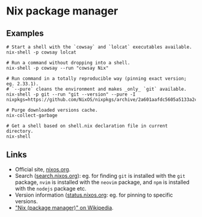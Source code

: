 # Nix package manager

## Examples

```
# Start a shell with the `cowsay` and `lolcat` executables available.
nix-shell -p cowsay lolcat

# Run a command without dropping into a shell.
nix-shell -p cowsay --run "cowsay Nix"

# Run command in a totally reproducible way (pinning exact version; eg. 2.33.1).
# `--pure` cleans the environment and makes _only_ `git` available.
nix-shell -p git --run "git --version" --pure -I nixpkgs=https://github.com/NixOS/nixpkgs/archive/2a601aafdc5605a5133a2ca506a34a3a73377247.tar.gz

# Purge downloaded versions cache.
nix-collect-garbage

# Get a shell based on shell.nix declaration file in current directory.
nix-shell
```

## Links

- Official site, [nixos.org](https://nixos.org/).
- Search ([search.nixos.org](https://search.nixos.org/)): eg. for finding `git` is installed with the `git` package, `nvim` is installed with the `neovim` package, and `npm` is installed with the `nodejs` package etc.
- Version information ([status.nixos.org](https://status.nixos.org/): eg. for pinning to specific versions.
- ["Nix (package manager)" on Wikipedia](https://en.wikipedia.org/wiki/Nix_%28package_manager%29).
